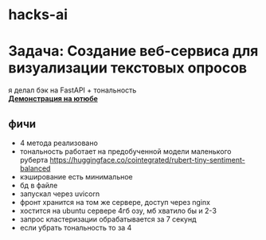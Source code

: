 # hacks-ai
# Задача: Создание веб-сервиса для визуализации текстовых опросов
я делал бэк на FastAPI + тональность  
[**Демонстрация на ютюбе**](https://youtu.be/BH3193k4BsU)


## фичи
- 4 метода реализовано
- тональность работает на предобученной модели маленького руберта https://huggingface.co/cointegrated/rubert-tiny-sentiment-balanced
- кэширование есть минимальное
- бд в файле
- запускал через uvicorn
- фронт хранится на том же сервере, доступ через nginx
- хостится на ubuntu сервере 4гб озу, мб хватило бы и 2-3
- запрос кластеризации обрабатывается за 7 секунд
- если убрать тональность то за 4
